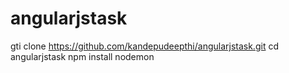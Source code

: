 # angularjstask

gti clone https://github.com/kandepudeepthi/angularjstask.git
cd angularjstask
npm install
nodemon
